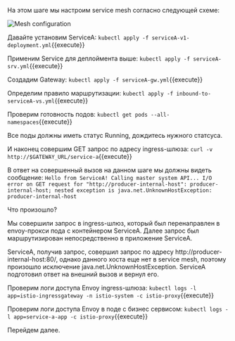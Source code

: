 На этом шаге мы настроим service mesh согласно следующей схеме:

![Mesh configuration](../assets/sswa13servicemesh2-1.png)

Давайте установим ServiceA:
`kubectl apply -f serviceA-v1-deployment.yml`{{execute}}

Применим Service для деплоймента выше:
`kubectl apply -f serviceA-srv.yml`{{execute}}

Создадим Gateway:
`kubectl apply -f serviceA-gw.yml`{{execute}}

Определим правило маршрутизации:
`kubectl apply -f inbound-to-serviceA-vs.yml`{{execute}}

Проверим готовность подов:
`kubectl get pods --all-namespaces`{{execute}}

Все поды должны иметь статус Running, дождитесь нужного статсуса.

И наконец совершим GET запрос по адресу ingress-шлюза:
`curl -v http://$GATEWAY_URL/service-a`{{execute}}

В ответ на совершенный вызов на данном шаге мы должны видеть сообщение:
`Hello from ServiceA! Calling master system API... I/O error on GET request for "http://producer-internal-host": producer-internal-host; nested exception is java.net.UnknownHostException: producer-internal-host`

Что произошло?

Мы совершили запрос в ingress-шлюз, который был перенаправлен в envoy-прокси пода с контейнером ServiceA. Далее запрос был маршрутизирован непосредственно в приложение ServiceA.

ServiceA, получив запрос, совершил запрос по адресу http://producer-internal-host:80/, однако данного хоста еще нет в service mesh, поэтому произошло исключение java.net.UnknownHostException. ServiceA подготовил ответ на внешний вызов и вернул его.

Проверим логи доступа Envoy ingress-шлюза:
`kubectl logs -l app=istio-ingressgateway -n istio-system -c istio-proxy`{{execute}}

Проверим логи доступа Envoy в поде с бизнес сервисом:
`kubectl logs -l app=service-a-app -c istio-proxy`{{execute}}

Перейдем далее.